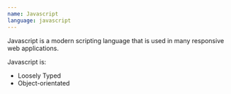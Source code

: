 ```yaml
---
name: Javascript
language: javascript
---
```


Javascript is a modern scripting language that is used in many responsive web applications.

Javascript is:
* Loosely Typed
* Object-orientated
  